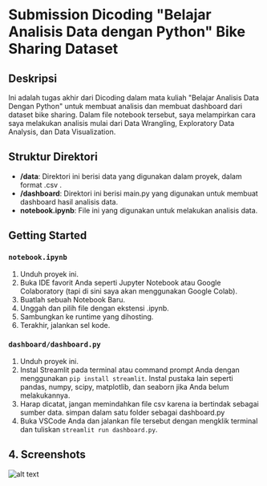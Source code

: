 # Submission Dicoding "Belajar Analisis Data dengan Python" Bike Sharing Dataset

## Deskripsi

Ini adalah tugas akhir dari Dicoding dalam mata kuliah "Belajar Analisis Data Dengan Python" untuk membuat analisis dan membuat dashboard dari dataset bike sharing. Dalam file notebook tersebut, saya melampirkan cara saya melakukan analisis mulai dari Data Wrangling, Exploratory Data Analysis, dan Data Visualization.

## Struktur Direktori

- **/data**: Direktori ini berisi data yang digunakan dalam proyek, dalam format .csv .
- **/dashboard**: Direktori ini berisi main.py yang digunakan untuk membuat dashboard hasil analisis data.
- **notebook.ipynb**: File ini yang digunakan untuk melakukan analisis data.

## Getting Started
### `notebook.ipynb`
1. Unduh proyek ini.
2. Buka IDE favorit Anda seperti Jupyter Notebook atau Google Colaboratory (tapi di sini saya akan menggunakan Google Colab).
3. Buatlah sebuah Notebook Baru.
4. Unggah dan pilih file dengan ekstensi .ipynb.
5. Sambungkan ke runtime yang dihosting.
6. Terakhir, jalankan sel kode.

### `dashboard/dashboard.py`
1. Unduh proyek ini.
2. Instal Streamlit pada terminal atau command prompt Anda dengan menggunakan `pip install streamlit`. Instal pustaka lain seperti pandas, numpy, scipy, matplotlib, dan seaborn jika Anda belum melakukannya.
3. Harap dicatat, jangan memindahkan file csv karena ia bertindak sebagai sumber data. simpan dalam satu folder sebagai dashboard.py
4. Buka VSCode Anda dan jalankan file tersebut dengan mengklik terminal dan tuliskan `streamlit run dashboard.py`.

## 4. Screenshots
![alt text]()
